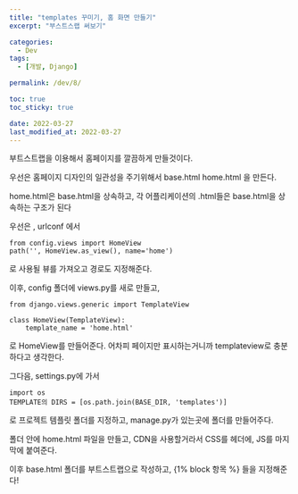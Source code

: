 ```yaml
---
title: "templates 꾸미기, 홈 화면 만들기"
excerpt: "부스트스랩 써보기"

categories:
  - Dev
tags:
  - [개발, Django]

permalink: /dev/8/

toc: true
toc_sticky: true

date: 2022-03-27
last_modified_at: 2022-03-27
---
```

부트스트랩을 이용해서 홈페이지를 깔끔하게 만들것이다.

우선은 홈페이지 디자인의 일관성을 주기위해서 base.html home.html 을 만든다.

home.html은 base.html을 상속하고, 각 어플리케이션의 .html들은 base.html을 상속하는 구조가 된다 

우선은 , urlconf 에서 

```
from config.views import HomeView
path('', HomeView.as_view(), name='home')
```
로 사용될 뷰를 가져오고 경로도 지정해준다.

이후, config 폴더에 views.py를 새로 만들고, 

```
from django.views.generic import TemplateView

class HomeView(TemplateView):
    template_name = 'home.html'
```
로 HomeView를 만들어준다. 어차피 페이지만 표시하는거니까 templateview로 충분하다고 생각한다. 

그다음, settings.py에 가서 
```
import os
TEMPLATE의 DIRS = [os.path.join(BASE_DIR, 'templates')]
```
로 프로젝트 템플릿 폴더를 지정하고, manage.py가 있는곳에 폴더를 만들어주다.

폴더 안에 home.html 파일을 만들고, CDN을 사용할거라서 CSS를 헤더에, JS를 마지막에 붙여준다. 

이후 base.html 폴더를 부트스트랩으로 작성하고, {1% block 항목 %} 들을 지정해준다! 



